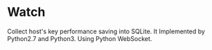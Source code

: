 # Watch
Collect host's key performance saving into SQLite. It Implemented by Python2.7 and Python3. Using Python WebSocket.
